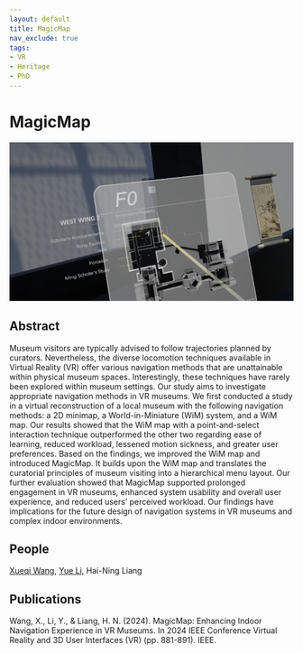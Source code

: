 ```yaml
---
layout: default
title: MagicMap
nav_exclude: true
tags:
- VR
- Heritage
- PhD
---
```


# MagicMap
![MagicMap](project_pictures/MagicMap.png)

## Abstract
Museum visitors are typically advised to follow trajectories planned by curators. Nevertheless, the diverse locomotion techniques available in Virtual Reality (VR) offer various navigation methods that are unattainable within physical museum spaces. Interestingly, these techniques have rarely been explored within museum settings. Our study aims to investigate appropriate navigation methods in VR museums. We first conducted a study in a virtual reconstruction of a local museum with the following navigation methods: a 2D minimap, a World-in-Miniature (WiM) system, and a WiM map. Our results showed that the WiM map with a point-and-select interaction technique outperformed the other two regarding ease of learning, reduced workload, lessened motion sickness, and greater user preferences. Based on the findings, we improved the WiM map and introduced MagicMap. It builds upon the WiM map and translates the curatorial principles of museum visiting into a hierarchical menu layout. Our further evaluation showed that MagicMap supported prolonged engagement in VR museums, enhanced system usability and overall user experience, and reduced users’ perceived workload. Our findings have implications for the future design of navigation systems in VR museums and complex indoor environments.

## People
[Xueqi Wang], [Yue Li], Hai-Ning Liang

## Publications
Wang, X., Li, Y., & Liang, H. N. (2024). MagicMap: Enhancing Indoor Navigation Experience in VR Museums. In 2024 IEEE Conference Virtual Reality and 3D User Interfaces (VR) (pp. 881-891). IEEE.

[Xueqi Wang]: https://xueqiwang.cargo.site/
[Yue Li]: https://imyueli.github.io/
